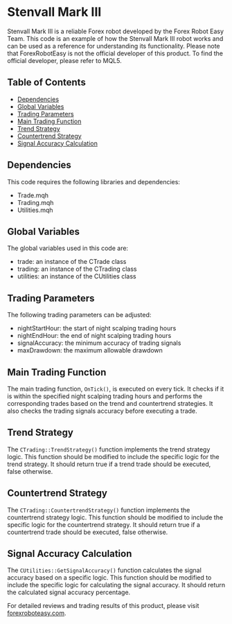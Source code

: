 # Stenvall Mark III

Stenvall Mark III is a reliable Forex robot developed by the Forex Robot Easy Team. This code is an example of how the Stenvall Mark III robot works and can be used as a reference for understanding its functionality. Please note that ForexRobotEasy is not the official developer of this product. To find the official developer, please refer to MQL5.

## Table of Contents
- [Dependencies](#dependencies)
- [Global Variables](#global-variables)
- [Trading Parameters](#trading-parameters)
- [Main Trading Function](#main-trading-function)
- [Trend Strategy](#trend-strategy)
- [Countertrend Strategy](#countertrend-strategy)
- [Signal Accuracy Calculation](#signal-accuracy-calculation)

## Dependencies
This code requires the following libraries and dependencies:
- Trade.mqh
- Trading.mqh
- Utilities.mqh

## Global Variables
The global variables used in this code are:
- trade: an instance of the CTrade class
- trading: an instance of the CTrading class
- utilities: an instance of the CUtilities class

## Trading Parameters
The following trading parameters can be adjusted:
- nightStartHour: the start of night scalping trading hours
- nightEndHour: the end of night scalping trading hours
- signalAccuracy: the minimum accuracy of trading signals
- maxDrawdown: the maximum allowable drawdown

## Main Trading Function
The main trading function, `OnTick()`, is executed on every tick. It checks if it is within the specified night scalping trading hours and performs the corresponding trades based on the trend and countertrend strategies. It also checks the trading signals accuracy before executing a trade.

## Trend Strategy
The `CTrading::TrendStrategy()` function implements the trend strategy logic. This function should be modified to include the specific logic for the trend strategy. It should return true if a trend trade should be executed, false otherwise.

## Countertrend Strategy
The `CTrading::CountertrendStrategy()` function implements the countertrend strategy logic. This function should be modified to include the specific logic for the countertrend strategy. It should return true if a countertrend trade should be executed, false otherwise.

## Signal Accuracy Calculation
The `CUtilities::GetSignalAccuracy()` function calculates the signal accuracy based on a specific logic. This function should be modified to include the specific logic for calculating the signal accuracy. It should return the calculated signal accuracy percentage.

For detailed reviews and trading results of this product, please visit [forexroboteasy.com](https://forexroboteasy.com/forex-robot-review/stenvall-mark-iii-review-reliable-forex-ea-for-long-term-investment/).
